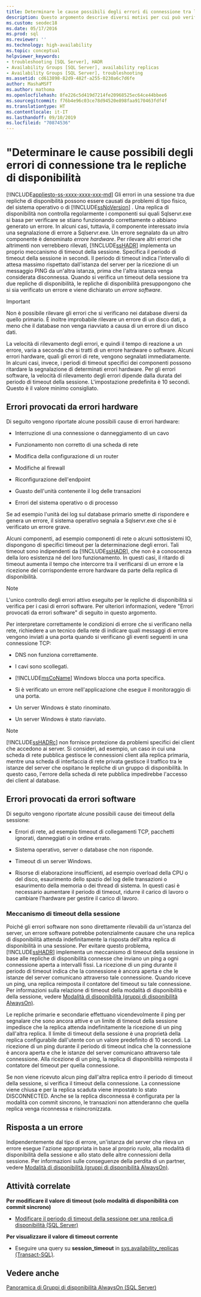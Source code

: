 ```yaml
---
title: Determinare le cause possibili degli errori di connessione tra le repliche di disponibilità
description: Questo argomento descrive diversi motivi per cui può verificarsi un errore di connessione tra le repliche che fanno parte di un gruppo di disponibilità Always On.
ms.custom: seodec18
ms.date: 05/17/2016
ms.prod: sql
ms.reviewer: ''
ms.technology: high-availability
ms.topic: conceptual
helpviewer_keywords:
- troubleshooting [SQL Server], HADR
- Availability Groups [SQL Server], availability replicas
- Availability Groups [SQL Server], troubleshooting
ms.assetid: cd613898-82d9-482f-a255-0230a6c7d6fe
author: MashaMSFT
ms.author: mathoma
ms.openlocfilehash: 8fe226c5d419d7214fe20968525ec64ce44bbee6
ms.sourcegitcommit: f76b4e96c03ce78d94520e898faa9170463fdf4f
ms.translationtype: HT
ms.contentlocale: it-IT
ms.lasthandoff: 09/10/2019
ms.locfileid: "70874536"
---
```

# <a name="determine-possible-reason-for-connectivity-failures-between-availability-replicas"></a>"Determinare le cause possibili degli errori di connessione tra le repliche di disponibilità
[!INCLUDE[appliesto-ss-xxxx-xxxx-xxx-md](../../../includes/appliesto-ss-xxxx-xxxx-xxx-md.md)]
Gli errori in una sessione tra due repliche di disponibilità possono essere causati da problemi di tipo fisico, del sistema operativo o di [!INCLUDE[ssNoVersion](../../../includes/ssnoversion-md.md)] . Una replica di disponibilità non controlla regolarmente i componenti sui quali Sqlservr.exe si basa per verificare se stiano funzionando correttamente o abbiano generato un errore. In alcuni casi, tuttavia, il componente interessato invia una segnalazione di errore a Sqlservr.exe. Un errore segnalato da un altro componente è denominato *errore hardware*. Per rilevare altri errori che altrimenti non verrebbero rilevati, [!INCLUDE[ssHADR](../../../includes/sshadr-md.md)] implementa un proprio meccanismo di timeout della sessione. Specifica il periodo di timeout della sessione in secondi. Il periodo di timeout indica l'intervallo di attesa massimo rispettato dall'istanza del server per la ricezione di un messaggio PING da un'altra istanza, prima che l'altra istanza venga considerata disconnessa. Quando si verifica un timeout della sessione tra due repliche di disponibilità, le repliche di disponibilità presuppongono che si sia verificato un errore e viene dichiarato un *errore software*.  
  
> [!IMPORTANT]  
>  Non è possibile rilevare gli errori che si verificano nei database diversi da quello primario. È inoltre improbabile rilevare un errore di un disco dati, a meno che il database non venga riavviato a causa di un errore di un disco dati.  
  
 La velocità di rilevamento degli errori, e quindi il tempo di reazione a un errore, varia a seconda che si tratti di un errore hardware o software. Alcuni errori hardware, quali gli errori di rete, vengono segnalati immediatamente. In alcuni casi, invece, i periodi di timeout specifici dei componenti possono ritardare la segnalazione di determinati errori hardware. Per gli errori software, la velocità di rilevamento degli errori dipende dalla durata del periodo di timeout della sessione. L'impostazione predefinita è 10 secondi. Questo è il valore minimo consigliato.  
  
## <a name="failures-due-to-hard-errors"></a>Errori provocati da errori hardware  
 Di seguito vengono riportate alcune possibili cause di errori hardware:  
  
-   Interruzione di una connessione o danneggiamento di un cavo  
  
-   Funzionamento non corretto di una scheda di rete  
  
-   Modifica della configurazione di un router  
  
-   Modifiche al firewall  
  
-   Riconfigurazione dell'endpoint  
  
-   Guasto dell'unità contenente il log delle transazioni  
  
-   Errori del sistema operativo o di processo  
  
 Se ad esempio l'unità dei log sul database primario smette di rispondere e genera un errore, il sistema operativo segnala a Sqlservr.exe che si è verificato un errore grave.  
  
 Alcuni componenti, ad esempio componenti di rete o alcuni sottosistemi IO, dispongono di specifici timeout per la determinazione degli errori. Tali timeout sono indipendenti da [!INCLUDE[ssHADR](../../../includes/sshadr-md.md)], che non è a conoscenza della loro esistenza né del loro funzionamento. In questi casi, il ritardo di timeout aumenta il tempo che intercorre tra il verificarsi di un errore e la ricezione del corrispondente errore hardware da parte della replica di disponibilità.  
  
> [!NOTE]  
>  L'unico controllo degli errori attivo eseguito per le repliche di disponibilità si verifica per i casi di errori software. Per ulteriori informazioni, vedere "Errori provocati da errori software" di seguito in questo argomento.  
  
 Per interpretare correttamente le condizioni di errore che si verificano nella rete, richiedere a un tecnico della rete di indicare quali messaggi di errore vengono inviati a una porta quando si verificano gli eventi seguenti in una connessione TCP:  
  
-   DNS non funziona correttamente.  
  
-   I cavi sono scollegati.  
  
-   [!INCLUDE[msCoName](../../../includes/msconame-md.md)] Windows blocca una porta specifica.  
  
-   Si è verificato un errore nell'applicazione che esegue il monitoraggio di una porta.  
  
-   Un server Windows è stato rinominato.  
  
-   Un server Windows è stato riavviato.  
  
> [!NOTE]  
>  [!INCLUDE[ssHADRc](../../../includes/sshadrc-md.md)] non fornisce protezione da problemi specifici dei client che accedono ai server. Si consideri, ad esempio, un caso in cui una scheda di rete pubblica gestisce le connessioni client alla replica primaria, mentre una scheda di interfaccia di rete privata gestisce il traffico tra le istanze del server che ospitano le repliche di un gruppo di disponibilità. In questo caso, l'errore della scheda di rete pubblica impedirebbe l'accesso dei client al database.  
  
## <a name="failures-due-to-soft-errors"></a>Errori provocati da errori software  
 Di seguito vengono riportate alcune possibili cause dei timeout della sessione:  
  
-   Errori di rete, ad esempio timeout di collegamenti TCP, pacchetti ignorati, danneggiati o in ordine errato.  
  
-   Sistema operativo, server o database che non risponde.  
  
-   Timeout di un server Windows.  
  
-   Risorse di elaborazione insufficienti, ad esempio overload della CPU o del disco, esaurimento dello spazio del log delle transazioni o esaurimento della memoria o dei thread di sistema. In questi casi è necessario aumentare il periodo di timeout, ridurre il carico di lavoro o cambiare l'hardware per gestire il carico di lavoro.  
  
### <a name="the-session-timeout-mechanism"></a>Meccanismo di timeout della sessione  
 Poiché gli errori software non sono direttamente rilevabili da un'istanza del server, un errore software potrebbe potenzialmente causare che una replica di disponibilità attenda indefinitamente la risposta dell'altra replica di disponibilità in una sessione. Per evitare questo problema, [!INCLUDE[ssHADR](../../../includes/sshadr-md.md)] implementa un meccanismo di timeout della sessione in base alle repliche di disponibilità connesse che inviano un ping a ogni connessione aperta a intervalli fissi. La ricezione di un ping durante il periodo di timeout indica che la connessione è ancora aperta e che le istanze del server comunicano attraverso tale connessione. Quando riceve un ping, una replica reimposta il contatore del timeout su tale connessione. Per informazioni sulla relazione di timeout della modalità di disponibilità e della sessione, vedere [Modalità di disponibilità &#40;gruppi di disponibilità AlwaysOn&#41;](../../../database-engine/availability-groups/windows/availability-modes-always-on-availability-groups.md).  
  
 Le repliche primarie e secondarie effettuano vicendevolmente il ping per segnalare che sono ancora attive e un limite di timeout della sessione impedisce che la replica attenda indefinitamente la ricezione di un ping dall'altra replica. Il limite di timeout della sessione è una proprietà della replica configurabile dall'utente con un valore predefinito di 10 secondi. La ricezione di un ping durante il periodo di timeout indica che la connessione è ancora aperta e che le istanze del server comunicano attraverso tale connessione. Alla ricezione di un ping, la replica di disponibilità reimposta il contatore del timeout per quella connessione.  
  
 Se non viene ricevuto alcun ping dall'altra replica entro il periodo di timeout della sessione, si verifica il timeout della connessione. La connessione viene chiusa e per la replica scaduta viene impostato lo stato DISCONNECTED. Anche se la replica disconnessa è configurata per la modalità con commit sincrono, le transazioni non attenderanno che quella replica venga riconnessa e risincronizzata.  
  
## <a name="responding-to-an-error"></a>Risposta a un errore  
 Indipendentemente dal tipo di errore, un'istanza del server che rileva un errore esegue l'azione appropriata in base al proprio ruolo, alla modalità di disponibilità della sessione e allo stato delle altre connessioni della sessione. Per informazioni sulle conseguenze della perdita di un partner, vedere [Modalità di disponibilità &#40;gruppi di disponibilità AlwaysOn&#41;](../../../database-engine/availability-groups/windows/availability-modes-always-on-availability-groups.md).  
  
## <a name="related-tasks"></a>Attività correlate  
 **Per modificare il valore di timeout (solo modalità di disponibilità con commit sincrono)**  
  
-   [Modificare il periodo di timeout della sessione per una replica di disponibilità &#40;SQL Server&#41;](../../../database-engine/availability-groups/windows/change-the-session-timeout-period-for-an-availability-replica-sql-server.md)  
  
 **Per visualizzare il valore di timeout corrente**  
  
-   Eseguire una query su **session_timeout** in [sys.availability_replicas &#40;Transact-SQL&#41;](../../../relational-databases/system-catalog-views/sys-availability-replicas-transact-sql.md).  
  
## <a name="see-also"></a>Vedere anche  
 [Panoramica di Gruppi di disponibilità AlwaysOn &#40;SQL Server&#41;](../../../database-engine/availability-groups/windows/overview-of-always-on-availability-groups-sql-server.md)  
  
  
